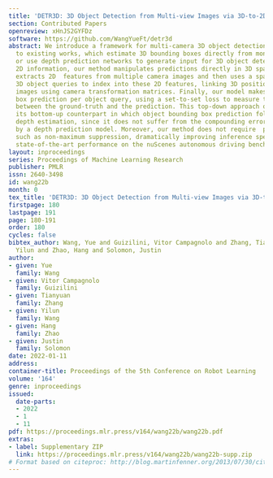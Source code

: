 ```yaml
---
title: 'DETR3D: 3D Object Detection from Multi-view Images via 3D-to-2D Queries'
section: Contributed Papers
openreview: xHnJS2GYFDz
software: https://github.com/WangYueFt/detr3d
abstract: We introduce a framework for multi-camera 3D object detection. In contrast
  to existing works, which estimate 3D bounding boxes directly from monocular images
  or use depth prediction networks to generate input for 3D object detection from
  2D information, our method manipulates predictions directly in 3D space. Our architecture
  extracts 2D  features from multiple camera images and then uses a sparse set of
  3D object queries to index into these 2D features, linking 3D positions to multi-view
  images using camera transformation matrices. Finally, our model makes a bounding
  box prediction per object query, using a set-to-set loss to measure the discrepancy
  between the ground-truth and the prediction. This top-down approach outperforms
  its bottom-up counterpart in which object bounding box prediction follows per-pixel
  depth estimation, since it does not suffer from the compounding error introduced
  by a depth prediction model. Moreover, our method does not require  post-processing
  such as non-maximum suppression, dramatically improving inference speed. We achieve
  state-of-the-art performance on the nuScenes autonomous driving benchmark.
layout: inproceedings
series: Proceedings of Machine Learning Research
publisher: PMLR
issn: 2640-3498
id: wang22b
month: 0
tex_title: 'DETR3D: 3D Object Detection from Multi-view Images via 3D-to-2D Queries'
firstpage: 180
lastpage: 191
page: 180-191
order: 180
cycles: false
bibtex_author: Wang, Yue and Guizilini, Vitor Campagnolo and Zhang, Tianyuan and Wang,
  Yilun and Zhao, Hang and Solomon, Justin
author:
- given: Yue
  family: Wang
- given: Vitor Campagnolo
  family: Guizilini
- given: Tianyuan
  family: Zhang
- given: Yilun
  family: Wang
- given: Hang
  family: Zhao
- given: Justin
  family: Solomon
date: 2022-01-11
address:
container-title: Proceedings of the 5th Conference on Robot Learning
volume: '164'
genre: inproceedings
issued:
  date-parts:
  - 2022
  - 1
  - 11
pdf: https://proceedings.mlr.press/v164/wang22b/wang22b.pdf
extras:
- label: Supplementary ZIP
  link: https://proceedings.mlr.press/v164/wang22b/wang22b-supp.zip
# Format based on citeproc: http://blog.martinfenner.org/2013/07/30/citeproc-yaml-for-bibliographies/
---
```

